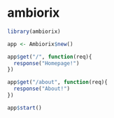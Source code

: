 
# ambiorix

<!-- badges: start -->
<!-- badges: end -->

``` r
library(ambiorix)

app <- Ambiorix$new()

app$get("/", function(req){
  response("Homepage!")
})

app$get("/about", function(req){
  response("About!")
})

app$start()
```

